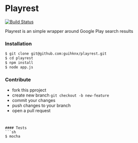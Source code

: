 # Playrest
[![Build Status](https://travis-ci.org/guihknx/playrest.svg?branch=master)](https://travis-ci.org/guihknx/playrest)

Playrest is an simple wrapper around Google Play search results

### Installation

```sh
$ git clone git@github.com:guihknx/playrest.git
$ cd playrest
$ npm install
$ node app.js
```

### Contribute
* fork this pproject
* create new branch ``git checkout -b new-feature``
* commit your changes
* push changes to your branch
* open a pull request
```


#### Tests
```sh
$ mocha
```